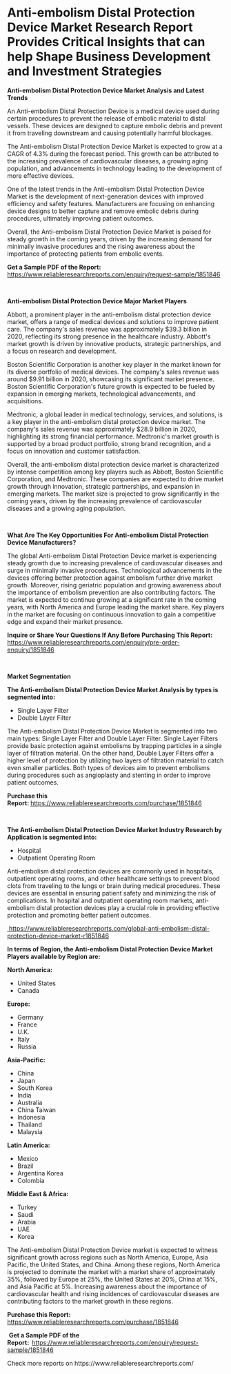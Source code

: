 <p><h1>Anti-embolism Distal Protection Device Market Research Report Provides Critical Insights that can help Shape Business Development and Investment Strategies</h1></p><p><strong>Anti-embolism Distal Protection Device Market Analysis and Latest Trends</strong></p>
<p><p>An Anti-embolism Distal Protection Device is a medical device used during certain procedures to prevent the release of embolic material to distal vessels. These devices are designed to capture embolic debris and prevent it from traveling downstream and causing potentially harmful blockages.</p><p>The Anti-embolism Distal Protection Device Market is expected to grow at a CAGR of 4.3% during the forecast period. This growth can be attributed to the increasing prevalence of cardiovascular diseases, a growing aging population, and advancements in technology leading to the development of more effective devices.</p><p>One of the latest trends in the Anti-embolism Distal Protection Device Market is the development of next-generation devices with improved efficiency and safety features. Manufacturers are focusing on enhancing device designs to better capture and remove embolic debris during procedures, ultimately improving patient outcomes.</p><p>Overall, the Anti-embolism Distal Protection Device Market is poised for steady growth in the coming years, driven by the increasing demand for minimally invasive procedures and the rising awareness about the importance of protecting patients from embolic events.</p></p>
<p><strong>Get a Sample PDF of the Report:&nbsp;</strong> <a href="https://www.reliableresearchreports.com/enquiry/request-sample/1851846">https://www.reliableresearchreports.com/enquiry/request-sample/1851846</a></p>
<p>&nbsp;</p>
<p><strong>Anti-embolism Distal Protection Device Major Market Players</strong></p>
<p><p>Abbott, a prominent player in the anti-embolism distal protection device market, offers a range of medical devices and solutions to improve patient care. The company's sales revenue was approximately $39.3 billion in 2020, reflecting its strong presence in the healthcare industry. Abbott's market growth is driven by innovative products, strategic partnerships, and a focus on research and development.</p><p>Boston Scientific Corporation is another key player in the market known for its diverse portfolio of medical devices. The company's sales revenue was around $9.91 billion in 2020, showcasing its significant market presence. Boston Scientific Corporation's future growth is expected to be fueled by expansion in emerging markets, technological advancements, and acquisitions.</p><p>Medtronic, a global leader in medical technology, services, and solutions, is a key player in the anti-embolism distal protection device market. The company's sales revenue was approximately $28.9 billion in 2020, highlighting its strong financial performance. Medtronic's market growth is supported by a broad product portfolio, strong brand recognition, and a focus on innovation and customer satisfaction.</p><p>Overall, the anti-embolism distal protection device market is characterized by intense competition among key players such as Abbott, Boston Scientific Corporation, and Medtronic. These companies are expected to drive market growth through innovation, strategic partnerships, and expansion in emerging markets. The market size is projected to grow significantly in the coming years, driven by the increasing prevalence of cardiovascular diseases and a growing aging population.</p></p>
<p>&nbsp;</p>
<p><strong>What Are The Key Opportunities For Anti-embolism Distal Protection Device Manufacturers?</strong></p>
<p><p>The global Anti-embolism Distal Protection Device market is experiencing steady growth due to increasing prevalence of cardiovascular diseases and surge in minimally invasive procedures. Technological advancements in the devices offering better protection against embolism further drive market growth. Moreover, rising geriatric population and growing awareness about the importance of embolism prevention are also contributing factors. The market is expected to continue growing at a significant rate in the coming years, with North America and Europe leading the market share. Key players in the market are focusing on continuous innovation to gain a competitive edge and expand their market presence.</p></p>
<p><strong>Inquire or Share Your Questions If Any Before Purchasing This Report:</strong> <a href="https://www.reliableresearchreports.com/enquiry/pre-order-enquiry/1851846">https://www.reliableresearchreports.com/enquiry/pre-order-enquiry/1851846</a></p>
<p>&nbsp;</p>
<p><strong>Market Segmentation</strong></p>
<p><strong>The Anti-embolism Distal Protection Device Market Analysis by types is segmented into:</strong></p>
<p><ul><li>Single Layer Filter</li><li>Double Layer Filter</li></ul></p>
<p><p>The Anti-embolism Distal Protection Device Market is segmented into two main types: Single Layer Filter and Double Layer Filter. Single Layer Filters provide basic protection against embolisms by trapping particles in a single layer of filtration material. On the other hand, Double Layer Filters offer a higher level of protection by utilizing two layers of filtration material to catch even smaller particles. Both types of devices aim to prevent embolisms during procedures such as angioplasty and stenting in order to improve patient outcomes.</p></p>
<p><strong>Purchase this Report:&nbsp;</strong><a href="https://www.reliableresearchreports.com/purchase/1851846">https://www.reliableresearchreports.com/purchase/1851846</a></p>
<p>&nbsp;</p>
<p><strong>The Anti-embolism Distal Protection Device Market Industry Research by Application is segmented into:</strong></p>
<p><ul><li>Hospital</li><li>Outpatient Operating Room</li></ul></p>
<p><p>Anti-embolism distal protection devices are commonly used in hospitals, outpatient operating rooms, and other healthcare settings to prevent blood clots from traveling to the lungs or brain during medical procedures. These devices are essential in ensuring patient safety and minimizing the risk of complications. In hospital and outpatient operating room markets, anti-embolism distal protection devices play a crucial role in providing effective protection and promoting better patient outcomes.</p></p>
<p><a href="https://www.reliableresearchreports.com/global-anti-embolism-distal-protection-device-market-r1851846">&nbsp;https://www.reliableresearchreports.com/global-anti-embolism-distal-protection-device-market-r1851846</a></p>
<p><strong>In terms of Region, the Anti-embolism Distal Protection Device Market Players available by Region are:</strong></p>
<p>
    <p> <strong> North America: </strong>
        <ul>
            <li>United States</li>
            <li>Canada</li>
        </ul>
        </p> 
    <p> <strong> Europe: </strong>
        <ul>
            <li>Germany</li>
            <li>France</li>
            <li>U.K.</li>
            <li>Italy</li>
            <li>Russia</li>
        </ul>
        </p> 
    <p> <strong> Asia-Pacific: </strong>
        <ul>
            <li>China</li>
            <li>Japan</li>
            <li>South Korea</li>
            <li>India</li>
            <li>Australia</li>
            <li>China Taiwan</li>
            <li>Indonesia</li>
            <li>Thailand</li>
            <li>Malaysia</li>
        </ul>
        </p> 
    <p> <strong> Latin America: </strong>
        <ul>
            <li>Mexico</li>
            <li>Brazil</li>
            <li>Argentina Korea</li>
            <li>Colombia</li>
        </ul>
        </p> 
    <p> <strong> Middle East & Africa: </strong>
        <ul>
            <li>Turkey</li>
            <li>Saudi</li>
            <li>Arabia</li>
            <li>UAE</li>
            <li>Korea</li>
        </ul>
    </p>
    </p>
<p><p>The Anti-embolism Distal Protection Device market is expected to witness significant growth across regions such as North America, Europe, Asia Pacific, the United States, and China. Among these regions, North America is projected to dominate the market with a market share of approximately 35%, followed by Europe at 25%, the United States at 20%, China at 15%, and Asia Pacific at 5%. Increasing awareness about the importance of cardiovascular health and rising incidences of cardiovascular diseases are contributing factors to the market growth in these regions.</p></p>
<p><strong>Purchase this Report: </strong><a href="https://www.reliableresearchreports.com/purchase/1851846">https://www.reliableresearchreports.com/purchase/1851846</a></p>
<p>&nbsp;<strong>Get a Sample PDF of the Report:&nbsp;&nbsp;</strong><a href="https://www.reliableresearchreports.com/enquiry/request-sample/1851846">https://www.reliableresearchreports.com/enquiry/request-sample/1851846</a></p>
<p><strong></strong></p>
<p>Check more reports on https://www.reliableresearchreports.com/</p>